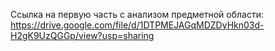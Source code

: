 Ссылка на первую часть с анализом предметной области: https://drive.google.com/file/d/1DTPMEJAGqMDZDyHkn03d-H2gK9UzQGGp/view?usp=sharing
